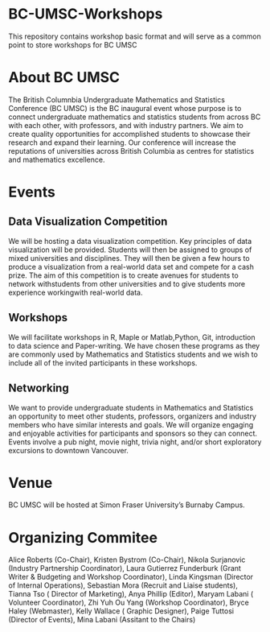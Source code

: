 # BC-UMSC-Workshops
This repository contains workshop basic format and will serve as a common point to store workshops for BC UMSC

# About BC UMSC 

The British Columnbia Undergraduate Mathematics and Statistics Conference (BC  UMSC)  is  the BC inaugural event whose purpose is to connect  undergraduate  mathematics  and  statistics students from across  BC with each other,  with professors,  and with  industry partners.   We  aim  to  create  quality  opportunities  for  accomplished  students to showcase their research and expand their learning.  Our conference will increase the reputations of universities across British Columbia as centres for statistics and mathematics excellence.

# Events 

## Data Visualization Competition

We will be hosting a data visualization competition. Key principles of data visualization will be provided. Students will then be assigned to groups of mixed universities and disciplines. They will then be given a few hours to produce a visualization from a real-world data set and compete for a cash prize. The aim of this competition is to create avenues for students to network withstudents from other universities and to give students more experience workingwith real-world data.

## Workshops

We will facilitate workshops in R, Maple or Matlab,Python,  Git, introduction to data science and Paper-writing.  We have chosen these programs as they are commonly used by Mathematics and Statistics students and we wish to include all of the invited participants in these workshops.

## Networking

We want to provide undergraduate students in Mathematics and Statistics an opportunity to meet other students, professors, organizers and industry members who have similar interests and goals. We will organize engaging and enjoyable activities for participants and sponsors so they can connect. Events involve a pub night,  movie night,  trivia night,  and/or short exploratory excursions to downtown Vancouver.  

# Venue

BC UMSC will be hosted at Simon Fraser University’s Burnaby Campus.

# Organizing Commitee

Alice Roberts (Co-Chair), Kristen Bystrom (Co-Chair),  Nikola Surjanovic (Industry Partnership Coordinator), Laura Gutierrez Funderburk (Grant Writer & Budgeting and Workshop Coordinator),  Linda Kingsman (Director of Internal Operations),  Sebastian Mora (Recruit and Liaise students),  Tianna Tso ( Director of Marketing), Anya Phillip (Editor),  Maryam Labani ( Volunteer Coordinator),  Zhi Yuh Ou Yang (Workshop Coordinator),  Bryce Haley (Webmaster),  Kelly Wallace ( Graphic Designer),  Paige Tuttosi (Director of Events),  Mina Labani (Assitant to the Chairs)
